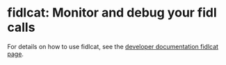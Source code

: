 # fidlcat: Monitor and debug your fidl calls

For details on how to use fidlcat, see the [developer documentation fidlcat
page](/docs/development/tools/fidl_inspecting/README.md).
